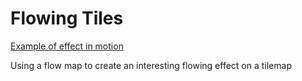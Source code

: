 # Flowing Tiles

[Example of effect in motion](https://i.imgur.com/BA3ZLy6.mp4)

Using a flow map to create an interesting flowing effect on a tilemap